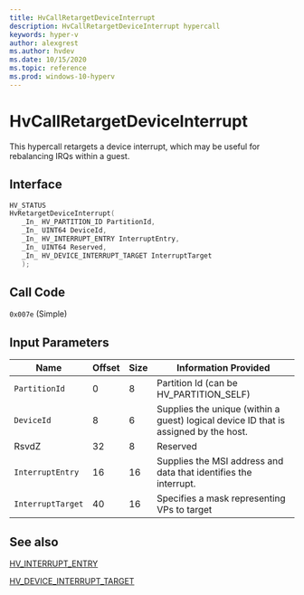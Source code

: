 ```yaml
---
title: HvCallRetargetDeviceInterrupt
description: HvCallRetargetDeviceInterrupt hypercall
keywords: hyper-v
author: alexgrest
ms.author: hvdev
ms.date: 10/15/2020
ms.topic: reference
ms.prod: windows-10-hyperv
---
```


# HvCallRetargetDeviceInterrupt

This hypercall retargets a device interrupt, which may be useful for rebalancing IRQs within a guest.

## Interface

 ```c
HV_STATUS
HvRetargetDeviceInterrupt(
    _In_ HV_PARTITION_ID PartitionId,
    _In_ UINT64 DeviceId,
    _In_ HV_INTERRUPT_ENTRY InterruptEntry,
    _In_ UINT64 Reserved,
    _In_ HV_DEVICE_INTERRUPT_TARGET InterruptTarget
    );
 ```

## Call Code
`0x007e` (Simple)

## Input Parameters

| Name                    | Offset     | Size     | Information Provided                      |
|-------------------------|------------|----------|-------------------------------------------|
| `PartitionId`           | 0          | 8        | Partition Id (can be HV_PARTITION_SELF)   |
| `DeviceId`              | 8          | 6        | Supplies the unique (within a guest) logical device ID that is assigned by the host.   |
| RsvdZ                   | 32         | 8        | Reserved                                  |
| `InterruptEntry`        | 16         | 16       | Supplies the MSI address and data that identifies the interrupt. |
| `InterruptTarget`       | 40         | 16       | Specifies a mask representing VPs to target|

## See also

[HV_INTERRUPT_ENTRY](../datatypes/HV_INTERRUPT_ENTRY.md)

[HV_DEVICE_INTERRUPT_TARGET](../datatypes/HV_DEVICE_INTERRUPT_TARGET.md)
